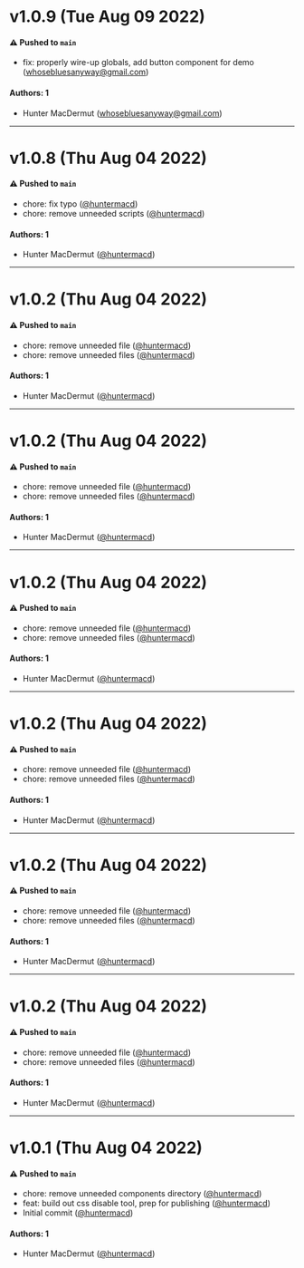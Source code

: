# v1.0.9 (Tue Aug 09 2022)

#### ⚠️ Pushed to `main`

- fix: properly wire-up globals, add button component for demo (whosebluesanyway@gmail.com)

#### Authors: 1

- Hunter MacDermut (whosebluesanyway@gmail.com)

---

# v1.0.8 (Thu Aug 04 2022)

#### ⚠️ Pushed to `main`

- chore: fix typo ([@huntermacd](https://github.com/huntermacd))
- chore: remove unneeded scripts ([@huntermacd](https://github.com/huntermacd))

#### Authors: 1

- Hunter MacDermut ([@huntermacd](https://github.com/huntermacd))

---

# v1.0.2 (Thu Aug 04 2022)

#### ⚠️ Pushed to `main`

- chore: remove unneeded file ([@huntermacd](https://github.com/huntermacd))
- chore: remove unneeded files ([@huntermacd](https://github.com/huntermacd))

#### Authors: 1

- Hunter MacDermut ([@huntermacd](https://github.com/huntermacd))

---

# v1.0.2 (Thu Aug 04 2022)

#### ⚠️ Pushed to `main`

- chore: remove unneeded file ([@huntermacd](https://github.com/huntermacd))
- chore: remove unneeded files ([@huntermacd](https://github.com/huntermacd))

#### Authors: 1

- Hunter MacDermut ([@huntermacd](https://github.com/huntermacd))

---

# v1.0.2 (Thu Aug 04 2022)

#### ⚠️ Pushed to `main`

- chore: remove unneeded file ([@huntermacd](https://github.com/huntermacd))
- chore: remove unneeded files ([@huntermacd](https://github.com/huntermacd))

#### Authors: 1

- Hunter MacDermut ([@huntermacd](https://github.com/huntermacd))

---

# v1.0.2 (Thu Aug 04 2022)

#### ⚠️ Pushed to `main`

- chore: remove unneeded file ([@huntermacd](https://github.com/huntermacd))
- chore: remove unneeded files ([@huntermacd](https://github.com/huntermacd))

#### Authors: 1

- Hunter MacDermut ([@huntermacd](https://github.com/huntermacd))

---

# v1.0.2 (Thu Aug 04 2022)

#### ⚠️ Pushed to `main`

- chore: remove unneeded file ([@huntermacd](https://github.com/huntermacd))
- chore: remove unneeded files ([@huntermacd](https://github.com/huntermacd))

#### Authors: 1

- Hunter MacDermut ([@huntermacd](https://github.com/huntermacd))

---

# v1.0.2 (Thu Aug 04 2022)

#### ⚠️ Pushed to `main`

- chore: remove unneeded file ([@huntermacd](https://github.com/huntermacd))
- chore: remove unneeded files ([@huntermacd](https://github.com/huntermacd))

#### Authors: 1

- Hunter MacDermut ([@huntermacd](https://github.com/huntermacd))

---

# v1.0.1 (Thu Aug 04 2022)

#### ⚠️ Pushed to `main`

- chore: remove unneeded components directory ([@huntermacd](https://github.com/huntermacd))
- feat: build out css disable tool, prep for publishing ([@huntermacd](https://github.com/huntermacd))
- Initial commit ([@huntermacd](https://github.com/huntermacd))

#### Authors: 1

- Hunter MacDermut ([@huntermacd](https://github.com/huntermacd))

